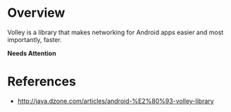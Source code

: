 # Overview

Volley is a library that makes networking for Android apps easier and most importantly, faster.

**Needs Attention**

# References

* <http://java.dzone.com/articles/android-%E2%80%93-volley-library>